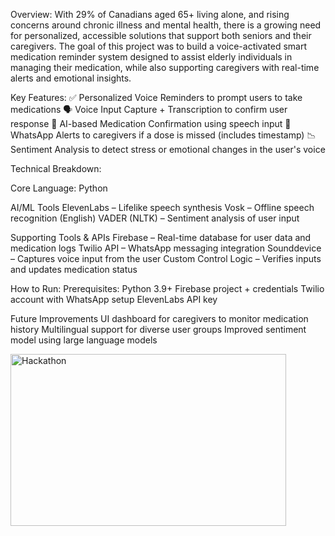 Overview: 
With 29% of Canadians aged 65+ living alone, and rising concerns around chronic illness and mental health, there is a growing need for personalized, accessible solutions that support both seniors and their caregivers.
The goal of this project was to build a voice-activated smart medication reminder system designed to assist elderly individuals in managing their medication, while also supporting caregivers with real-time alerts and emotional insights.

Key Features:
✅ Personalized Voice Reminders to prompt users to take medications
🗣️ Voice Input Capture + Transcription to confirm user response
🤖 AI-based Medication Confirmation using speech input
📲 WhatsApp Alerts to caregivers if a dose is missed (includes timestamp)
📉 Sentiment Analysis to detect stress or emotional changes in the user's voice

Technical Breakdown: 

Core Language: Python

AI/ML Tools
ElevenLabs – Lifelike speech synthesis
Vosk – Offline speech recognition (English)
VADER (NLTK) – Sentiment analysis of user input

Supporting Tools & APIs
Firebase – Real-time database for user data and medication logs
Twilio API – WhatsApp messaging integration
Sounddevice – Captures voice input from the user
Custom Control Logic – Verifies inputs and updates medication status

How to Run:
Prerequisites:
Python 3.9+
Firebase project + credentials
Twilio account with WhatsApp setup
ElevenLabs API key

Future Improvements
UI dashboard for caregivers to monitor medication history
Multilingual support for diverse user groups
Improved sentiment model using large language models

<img width="441" height="275" alt="Hackathon" src="https://github.com/user-attachments/assets/564d9a59-ce53-447b-81d6-f141e3fe1117" />

